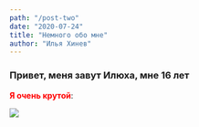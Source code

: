 ```yaml
---
path: "/post-two"
date: "2020-07-24"
title: "Немного обо мне"
author: "Илья Хинев"
---
```


### Привет, меня завут Илюха, мне 16 лет


<span style='color: red'>**Я очень крутой**</span>:

![](https://images11.esquire.ru/upload/img_cache/acf/acfbe9979332a4bab9cec3485f678f61_ce_1080x673x0x0_cropped_960x600.jpg)